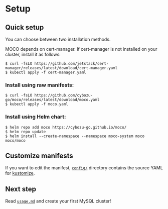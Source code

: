 Setup
=====

## Quick setup

You can choose between two installation methods.

MOCO depends on cert-manager. If cert-manager is not installed on your cluster, install it as follows:

```console
$ curl -fsLO https://github.com/jetstack/cert-manager/releases/latest/download/cert-manager.yaml
$ kubectl apply -f cert-manager.yaml
```

### Install using raw manifests:

```console
$ curl -fsLO https://github.com/cybozu-go/moco/releases/latest/download/moco.yaml
$ kubectl apply -f moco.yaml
```

### Install using Helm chart:

```console
$ helm repo add moco https://cybozu-go.github.io/moco/
$ helm repo update
$ helm install --create-namespace --namespace moco-system moco moco/moco
```

## Customize manifests

If you want to edit the manifest, [`config/`](https://github.com/cybozu-go/moco/tree/main/config) directory contains the source YAML for [kustomize](https://kustomize.io/).

## Next step

Read [`usage.md`](usage.md) and create your first MySQL cluster!

